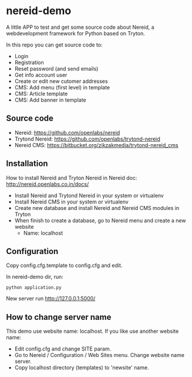 nereid-demo
===========

A little APP to test and get some source code about Nereid, a webdevelopment framework for Python based on Tryton.

In this repo you can get source code to:

 * Login
 * Registration
 * Reset password (and send emails)
 * Get info account user
 * Create or edit new cutomer addresses
 * CMS: Add menu (first level) in template
 * CMS: Article template
 * CMS: Add banner in template

Source code
-----------

 * Nereid: https://github.com/openlabs/nereid
 * Trytond Nereid: https://github.com/openlabs/trytond-nereid
 * Nereid CMS: https://bitbucket.org/zikzakmedia/trytond-nereid_cms

Installation
------------

How to install Nereid and Tryton Nereid in Nereid doc: http://nereid.openlabs.co.in/docs/

 * Install Nereid and Trytond Nereid in your system or virtualenv
 * Install Nereid CMS in your system or virtualenv
 * Create new database and install Nereid and Nereid CMS modules in Tryton
 * When finish to create a database, go to Nereid menu and create a new website
   * Name: localhost

Configuration
-------------

Copy config.cfg.template to config.cfg and edit.

In nereid-demo dir, run:

    python application.py

New server run http://127.0.0.1:5000/

How to change server name
-------------------------

This demo use website name: localhost. If you like use another website name:

 * Edit config.cfg and change SITE param.
 * Go to Nereid / Configuration / Web Sites menu. Change website name server.
 * Copy localhost directory (templates) to 'newsite' name.
